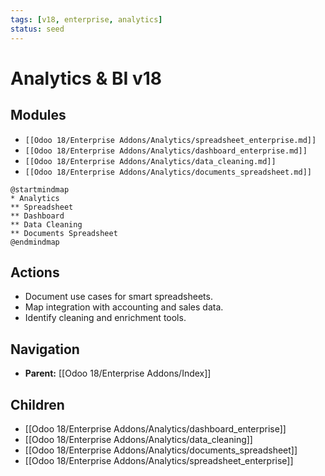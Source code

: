 ```yaml
---
tags: [v18, enterprise, analytics]
status: seed
---
```

# Analytics & BI v18

## Modules
- `[[Odoo 18/Enterprise Addons/Analytics/spreadsheet_enterprise.md]]`
- `[[Odoo 18/Enterprise Addons/Analytics/dashboard_enterprise.md]]`
- `[[Odoo 18/Enterprise Addons/Analytics/data_cleaning.md]]`
- `[[Odoo 18/Enterprise Addons/Analytics/documents_spreadsheet.md]]`

```plantuml
@startmindmap
* Analytics
** Spreadsheet
** Dashboard
** Data Cleaning
** Documents Spreadsheet
@endmindmap
```

## Actions
- Document use cases for smart spreadsheets.
- Map integration with accounting and sales data.
- Identify cleaning and enrichment tools.





## Navigation
- **Parent:** [[Odoo 18/Enterprise Addons/Index]]


## Children
- [[Odoo 18/Enterprise Addons/Analytics/dashboard_enterprise]]
- [[Odoo 18/Enterprise Addons/Analytics/data_cleaning]]
- [[Odoo 18/Enterprise Addons/Analytics/documents_spreadsheet]]
- [[Odoo 18/Enterprise Addons/Analytics/spreadsheet_enterprise]]